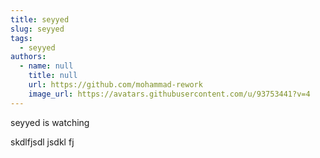 ```yaml
---
title: seyyed
slug: seyyed
tags:
  - seyyed
authors:
  - name: null
    title: null
    url: https://github.com/mohammad-rework
    image_url: https://avatars.githubusercontent.com/u/93753441?v=4
---
```

s﻿eyyed is watching

s﻿kdlfjsdl jsdkl fj